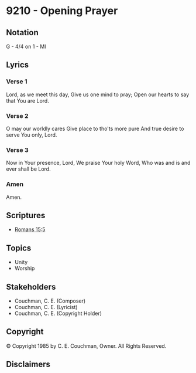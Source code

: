 # 9210 - Opening Prayer

## Notation

G - 4/4 on 1 - MI

## Lyrics

### Verse 1

Lord, as we meet this day, Give us one mind to pray; Open our hearts to say that You are Lord.

### Verse 2

O may our worldly cares Give place to tho'ts more pure And true desire to serve You only, Lord.

### Verse 3

Now in Your presence, Lord, We praise Your holy Word, Who was and is and ever shall be Lord.

### Amen

Amen.


## Scriptures

- [Romans 15:5](https://www.biblegateway.com/passage/?search=Romans%2015%3A5)

## Topics

- Unity
- Worship

## Stakeholders

- Couchman, C. E. (Composer)
- Couchman, C. E. (Lyricist)
- Couchman, C. E. (Copyright Holder)

## Copyright

© Copyright 1985 by C. E. Couchman, Owner. All Rights Reserved.


## Disclaimers


